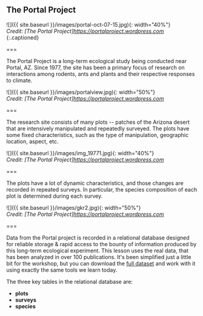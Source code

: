 ---
---

## The Portal Project

![]({{ site.baseurl }}/images/portal-oct-07-15.jpg){: width="40%"}  
*Credit: [The Portal Project]<https://portalproject.wordpress.com>*
{:.captioned}

===

The Portal Project is a long-term ecological study being conducted near Portal, AZ.
Since 1977, the site has been a primary focus of research on interactions among rodents, ants and plants and their respective responses to climate. 

![]({{ site.baseurl }}/images/portalview.jpg){: width="50%"}  
*Credit: [The Portal Project]<https://portalproject.wordpress.com>*

===

The research site consists of many plots -- patches of the Arizona desert that are intensively manipulated and repeatedly surveyed.
The plots have some fixed characteristics, such as the type of manipulation, geographic location, aspect, etc.

![]({{ site.baseurl }}/images/img_19771.jpg){: width="40%"}  
*Credit: [The Portal Project]<https://portalproject.wordpress.com>*

===

The plots have a lot of dynamic characteristics, and those changes are recorded in repeated surveys.
In particular, the species composition of each plot is determined during each survey.

![]({{ site.baseurl }}/images/gkr2.jpg){: width="50%"}  
*Credit: [The Portal Project]<https://portalproject.wordpress.com>*

===

Data from the Portal project is recorded in a relational database designed for reliable storage & rapid access to the bounty of information produced by this long-term ecological experiment. This lesson uses the real data, that has been analyzed in over 100 publications. It's been simplified just a little bit for the workshop, but you can download the
[full dataset](http://esapubs.org/archive/ecol/E090/118/) and work with it using exactly the same tools we learn today.

The three key tables in the relational database are:

- **plots**
- **surveys**
- **species**
